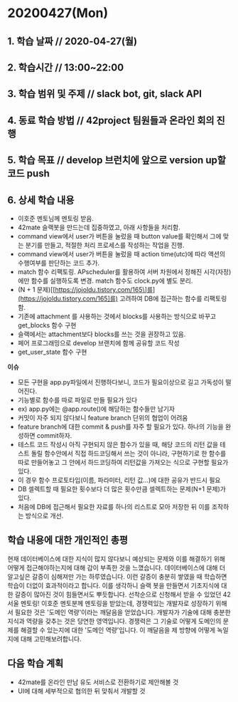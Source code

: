 # 20200427\(Mon\)

## 1. 학습 날짜 // 2020-04-27\(월\)

## 2. 학습시간 // 13:00~22:00

## 3. 학습 범위 및 주제 // slack bot, git, slack API

## 4. 동료 학습 방법 // 42project 팀원들과 온라인 회의 진행

## 5. 학습 목표 // develop 브런치에 앞으로 version up할 코드 push

## 6. 상세 학습 내용

* 이호준 멘토님께 멘토링 받음.
* 42mate 슬랙봇을 만드는데 집중하였고, 아래 사항들을 처리함.
* command view에서 user가 버튼을 눌렀을 때 button value를 확인해서 그에 맞는 분기를 만들고, 적절한 처리 프로세스를 작성하는 작업을 진행.
* command view에서 user가 버튼을 눌렀을 때 action time\(utc\)에 따라 액션의 수행여부를 판단하는 코드 추가.
* match 함수 리팩토링. APscheduler를 활용하여 서버 차원에서 정해진 시각\(자정\)에만 함수를 실행하도록 변경. match 함수도 clock.py에 별도 분리.
* \(N + 1 문제\)\[[https://jojoldu.tistory.com/165\]를](https://jojoldu.tistory.com/165]를) 고려하여 DB에 접근하는 함수를 리팩토링함.
* 기존에 attachment 를 사용하는 것에서 blocks를 사용하는 방식으로 바꾸고 get\_blocks 함수 구현
* 슬랙에서는 attachment보다 blocks를 쓰는 것을 권장하고 있음.
* 페어 프로그래밍으로 develop 브랜치에 함께 공유할 코드 작성
* get\_user\_state 함수 구현

**이슈**

* 모든 구현을 app.py파일에서 진행하다보니, 코드가 필요이상으로 길고 가독성이 떨어진다.
* 기능별로 함수를 따로 파일로 만들 필요가 있다
* ex\) app.py에는 @app.route\(\)에 해당하는 함수들만 남기자
* 커밋이 자주 되지 않다보니 feature branch 단위의 협업이 어려움
* feature branch에 대한 commit & push를 자주 할 필요가 있다. 하나의 기능을 완성하면 commit하자.
* 테스트 코드 작성시 아직 구현되지 않은 함수가 있을 때, 해당 코드의 리턴 값을 테스트 돌릴 함수안에서 직접 하드코딩해서 쓰는 것이 아니라, 구현하기로 한 함수를 따로 만들어놓고 그 안에서 하드코딩하여 리턴값을 가져오는 식으로 구현할 필요가 있다.
* 이 경우 함수 프로토타입\(이름, 파라미터, 리턴 값...\)에 대한 공유가 반드시 필요
* DB 셀렉트할 때 필요한 횟수보다 더 많은 횟수만큼 셀렉트하는 문제\(N+1 문제\)가 있다.
* 처음에 DB에 접근해서 필요한 자료를 하나의 리스트로 모아 저장한 뒤 이를 조작하는 방식으로 개선.

## 학습 내용에 대한 개인적인 총평

현재 데이터베이스에 대한 지식이 많지 않다보니 예상되는 문제와 이를 해결하기 위해 어떻게 접근해야하는지에 대해 감이 부족한 것을 느꼈습니다. 데이터베이스에 대해 더 알고싶은 갈증이 심해져만 가는 하루였습니다. 이런 갈증이 충분히 쌓였을 때 학습하면 학습이 더없이 효과적이라고 합니다. 이를 생각하니 슬랙 봇을 만들면서 기초지식에 대한 갈증이 많아진 것이 힘들면서도 뿌듯합니다. 선착순으로 신청해서 받을 수 있었던 42서울 멘토링! 이호준 멘토분께 멘토링을 받았는데, 경쟁력있는 개발자로 성장하기 위해서 필요한 것은 '도메인 역량'이라는 깨달음을 얻었습니다. 개발자가 기술에 대해 충분한 지식과 역량을 갖추는 것은 당연한 영역입니다. 경쟁력은 그 기술로 어떻게 도메인의 문제를 해결할 수 있는지에 대한 '도메인 역량'입니다. 이 깨달음을 제 방향에 어떻게 녹일지에 대해 고민해보려합니다.

## 다음 학습 계획

* 42mate를 온라인 만남 유도 서비스로 전환하기로 제안해볼 것
* UI에 대해 세부적으로 협의한 뒤 맞춰서 개발할 것

